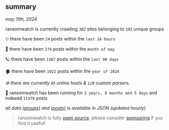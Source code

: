 
## summary
_may 11th, 2024_

ransomwatch is currently crawling `382` sites belonging to `192` unique groups

⏲ there have been `24` posts within the `last 24 hours`

🦈 there have been `274` posts within the `month of may`

🪐 there have been `1387` posts within the `last 90 days`

🏚 there have been `1922` posts within the `year of 2024`

_⚙️ there are currently `85` online hosts & `120` custom parsers._

🦕 ransomwatch has been running for `2 years, 8 months and 5 days` and indexed `11379` posts

_all data  [(groups)](http://ransomwhat.telemetry.ltd/groups) and [(posts)](http://ransomwhat.telemetry.ltd/posts) is available in JSON (updated hourly)_

> ransomwatch is fully [open source](https://github.com/joshhighet/ransomwatch#ransomwatch--). please consider [sponsoring](https://github.com/sponsors/joshhighet) if you find it useful!
